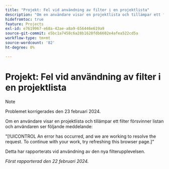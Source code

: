 ```yaml
---
title: "Projekt: Fel vid användning av filter i en projektlista"
description: "Om en användare visar en projektlista och tillämpar ett filter försvinner listan och användaren ser ett felmeddelande."
hidefromtoc: true
feature: Projects
exl-id: e7619967-e68a-42ae-a8a9-656446e619a9
source-git-commit: e5bc1a7458c6a28b1628fdb6602e4afea522cd5a
workflow-type: tm+mt
source-wordcount: '82'
ht-degree: 0%

---
```



# Projekt: Fel vid användning av filter i en projektlista


>[!NOTE]
>
>Problemet korrigerades den 23 februari 2024.

Om en användare visar en projektlista och tillämpar ett filter försvinner listan och användaren ser följande meddelande:

&quot;[!UICONTROL An error has occurred, and we are working to resolve the request. To continue with your work, try refreshing this browser page.]&quot;

Detta har rapporterats vid användning av den nya filterupplevelsen.

_Först rapporterad den 22 februari 2024._
